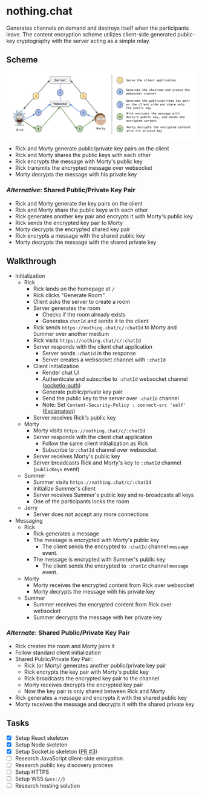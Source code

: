 # nothing.chat
Generates channels on demand and destroys itself when the participants leave.  The content encryption scheme utilizes client-side generated public-key cryptography with the server acting as a simple relay.

## Scheme
![nothing chat scheme](./docs/assets/scheme.png)
* Rick and Morty generate public/private key pairs on the client
* Rick and Morty shares the public keys with each other
* Rick encrypts the message with Morty's public key
* Rick transmits the encrypted message over websocket
* Morty decrypts the message with his private key

### _Alternative_: Shared Public/Private Key Pair
* Rick and Morty generate the key pairs on the client
* Rick and Morty share the public keys with each other
* Rick generates another key pair and encrypts it with Morty's public key
* Rick sends the encrypted key pair to Morty
* Morty decrypts the encrypted shared key pair
* Rick encrypts a message with the shared public key
* Morty decrypts the message with the shared private key

## Walkthrough
* Initialization
  * Rick
    * Rick lands on the homepage at `/`
    * Rick clicks "Generate Room"
    * Client asks the server to create a room
    * Server generates the room
      * Checks if the room already exists
      * Generates `chatId` and sends it to the client
    * Rick sends `https://nothing.chat/c/:chatId` to Morty and Summer over another medium
    * Rick visits `https://nothing.chat/c/:chatId`
    * Server responds with the client chat application
      * Server sends `:chatId` in the response
      * Server creates a websocket channel with `:chatId`
    * Client Initialization
      * Render chat UI
      * Authenticate and subscribe to `:chatId` websocket channel ([socketio-auth](https://github.com/facundoolano/socketio-auth))
      * Generate public/private key pair
      * Send the public key to the server over `:chatId` channel
      * Note: Set `Content-Security-Policy : connect-src 'self'` ([Explanation](https://gist.github.com/subudeepak/9897212))
    * Server receives Rick's public key
  * Morty
    * Morty visits `https://nothing.chat/c/:chatId`
    * Server responds with the client chat application
      * Follow the same client initialization as Rick
      * Subscribe to `:chatId` channel over websocket
    * Server receives Morty's public key
    * Server broadcasts Rick and Morty's key to `:chatId` channel (`publicKeys` event)
  * Summer
    * Summer visits `https://nothing.chat/c/:chatId`
    * Initialize Summer's client
    * Server receives Summer's public key and re-broadcasts all keys
    * One of the participants locks the room
  * Jerry
    * Server does not accept any more connections
* Messaging
  * Rick
    * Rick generates a message
    * The message is encrypted with Morty's public key
      * The client sends the encrypted to `:chatId` channel `message` event.
    * The message is encrypted with Summer's public key
      * The client sends the encrypted to `:chatId` channel `message` event.
  * Morty
    * Morty receives the encrypted content from Rick over websocket
    * Morty decrypts the message with his private key
  * Summer
    * Summer receives the encrypted content from Rick over websocket
    * Summer decrypts the message with her private key

### _Alternate_: Shared Public/Private Key Pair
* Rick creates the room and Morty joins it
* Follow standard client initialization
* Shared Public/Private Key Pair:
  * Rick (or Morty) generates another public/private key pair
  * Rick encrypts the key pair with Morty's public key
  * Rick broadcasts the encrypted key pair to the channel
  * Morty receives decrypts the encrypted key pair
  * Now the key pair is only shared between Rick and Morty
* Rick generates a message and encrypts it with the shared public key
* Morty receives the message and decrypts it with the shared private key

## Tasks
* [x] Setup React skeleton
* [x] Setup Node skeleton
* [x] Setup Socket.io skeleton ([PR #3](https://github.com/kevinkiklee/nothing.chat/pull/3))
* [ ] Research JavaScript client-side encryption
* [ ] Research public key discovery process
* [ ] Setup HTTPS
* [ ] Setup WSS (`wss://`)
* [ ] Research hosting solution
